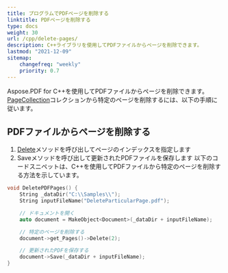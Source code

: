 ```yaml
---
title: プログラムでPDFページを削除する
linktitle: PDFページを削除する
type: docs
weight: 30
url: /cpp/delete-pages/
description: C++ライブラリを使用してPDFファイルからページを削除できます。
lastmod: "2021-12-09"
sitemap:
    changefreq: "weekly"
    priority: 0.7
---
```


Aspose.PDF for C++を使用してPDFファイルからページを削除できます。[PageCollection](https://reference.aspose.com/pdf/cpp/class/aspose.pdf.page_collection)コレクションから特定のページを削除するには、以下の手順に従います。

## PDFファイルからページを削除する

1. [Delete](https://reference.aspose.com/pdf/cpp/class/aspose.pdf.page#a02bb7a96e66ef6e10bcf4930b299b3b7)メソッドを呼び出してページのインデックスを指定します
1. Saveメソッドを呼び出して更新されたPDFファイルを保存します
以下のコードスニペットは、C++を使用してPDFファイルから特定のページを削除する方法を示しています。

```cpp
void DeletePDFPages() {
    String _dataDir("C:\\Samples\\");
    String inputFileName("DeleteParticularPage.pdf");

    // ドキュメントを開く
    auto document = MakeObject<Document>(_dataDir + inputFileName);

    // 特定のページを削除する
    document->get_Pages()->Delete(2);

    // 更新されたPDFを保存する
    document->Save(_dataDir + inputFileName);
}
```